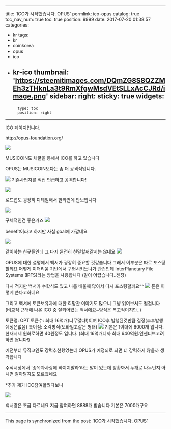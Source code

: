 
---
title: 'ICO가 시작했습니다. OPUS'
permlink: ico-opus
catalog: true
toc_nav_num: true
toc: true
position: 9999
date: 2017-07-20 01:38:57
categories:
- kr
tags:
- kr
- coinkorea
- opus
- ico
- kr-ico
thumbnail: 'https://steemitimages.com/DQmZG8S8QZZMEh3zTHknLa3t9RmXfgwMsdVEtSLLxAcCJRd/image.png'
sidebar:
    right:
        sticky: true
widgets:
    -
        type: toc
        position: right
---


ICO  페이지입니다.

http://opus-foundation.org/

![](https://steemitimages.com/DQmZG8S8QZZMEh3zTHknLa3t9RmXfgwMsdVEtSLLxAcCJRd/image.png)

MUSICOIN도 채굴을 통해서 ICO를 하고 있습니다

OPUS는 MUSICOIN보다는 좀 더 공격적입니다.

![](https://steemitimages.com/DQmYnWjgwVvZrwxZZ3QuumvLw23STqNqYgZVqumUfuBtGut/image.png)
기존사업자를 직접 언급하고 공격합니다!

![](https://steemitimages.com/DQmUsPhVpyB4rkhMezWjnvuUHK8MmKJh47AFYoTiRgL8hy9/image.png)

로드맵도 굉장히 디테일해서 한화면에 안보입니다

![](https://steemitimages.com/DQmRgmQo9RJ2XBFG7syCRW8ERsFRYC2VBuAAacKtjMFV7ud/image.png)

구체적인건 좋은거죠
![](https://steemitimages.com/DQmdii18ioMYuuxYQSmU7Ew9AMBHsugnEw3VPY6yHsJ9WVr/image.png)

benefit이라고 하지만 사실 goal에 가깝네요


![](https://steemitimages.com/DQmZg48znL9QqnSre3yKAkes5ydRxJ5QkBa3zHNrgeJKzhp/image.png)

같이하는 친구들인데 그 다지 완전히 친밀할꺼같지는 않네요
![](https://steemitimages.com/DQmWhEzpNSENNFFKqRJRU6RKczHRibiak4DahVyqZB35f7M/image.png)


OPUS에 대한 설명에서 백서가 굉장히 중요할 것같습니다 그래서 이부분은 따로 포스팅할께요
어떻게 이더리움 기반에서 구현시키느냐가 관건인데
InterPlanetary File Systems (IPFS)라는 방법을 사용합니다
(말이 어렵습니다..젠장)

다시 적지만 백서가 수학식도 있고 나름 배울께 많아서 다시 포스팅할께요^^
![](https://steemitimages.com/DQmSk5v6yRMU4g6jYjdNBnXybgKEDW75KBGCaD5PAk3koyg/image.png)
돈은 이렇게 쓴다고하네요

그리고 백서에 토큰보유자에 대한 희망찬 이야기도 많으니 그냥 읽어보셔도 될겁니다
(비교적 근래에 나온 ICO 중 잘되어있는 백서에요~양식은 복고적이지만..)

토큰명: OPT
토큰수: 최대 16억개(너무많다!)이며 ICO후 발행된것만큼 결정(추후발행예정은없음)
특이점: 소각방식(모바일고같은 형태)
![](https://steemitimages.com/DQmUftFvPmzC9m2csFzRNJGnjGVcAh2TegFD9FcCriiFCtV/image.png)
기본은 1이더에 6000개 입니다. 현재시세 원화로하면 40원정도 입니다.
(최대 16억개니까 최대 640억원.인센티브고려하면 쌉니다!)

예전부터 뮤직코인도 강력추천했었는데 OPUS가 예정되로 되면 더 강력하지 않을까 생각합니다

주식시장에서 '종목과사랑에 빠지지말라'라는 말이 있는데 상황봐서 두개로 나누던지 아니면 갈아탈지도 모르겠네요


*추가 제가 ICO참여할려다보니 

![](https://steemitimages.com/DQmdyzvVFGYoBh4FoNyux6x9w8GQZSw96zmokCNe7eV9heV/image.png)

백서랑은 조금 다르네요 지금 참여하면 8888개 받습니다 기본은 7000개구요

- - -

This page is synchronized from the post: ['ICO가 시작했습니다. OPUS'](https://steemit.com/@virus707/ico-opus)
